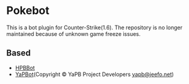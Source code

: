 ﻿# Pokebot
This is a bot plugin for Counter-Strike(1.6).
The repository is no longer maintained because of unknown game freeze issues.

## Based
- [HPBBot](http://hpb-bot.bots-united.com/)
- [YaPBot](https://github.com/yapb/yapb)(Copyright © YaPB Project Developers <yapb@jeefo.net>)
